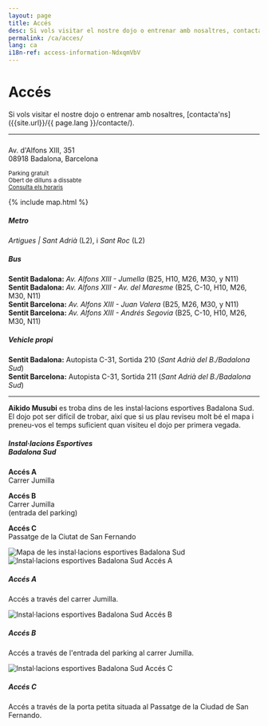 ```yaml
---
layout: page
title: Accés
desc: Si vols visitar el nostre dojo o entrenar amb nosaltres, contacta'ns.
permalink: /ca/acces/
lang: ca
i18n-ref: access-information-NdxqmVbV
---
```


# Accés

Si vols visitar el nostre dojo o entrenar amb nosaltres, [contacta'ns]({{site.url}}/{{ page.lang }}/contacte/).

<hr>

<div class="card mb-3">
  <div class="row no-gutters">
    <div class="col-lg-4">
      <div class="card-body">
        <h5 class="card-title" style="background-image: url('{{ site.url }}/images/logo-bg-white.png');"><!-- Aikido Musubi --></h5>
        <p class="card-text">
          Av. d'Alfons XIII, 351<br>
          08918 Badalona, Barcelona
        </p>
        <p class="card-text">
          <small class="text-muted">
            Parking gratuït<br>
            Obert de dilluns a dissabte<br>
            <a href="{{ site.url }}/{{ page.lang }}/horaris/">Consulta els horaris</a>
          </small>
        </p>
      </div>
    </div>
    <div class="col-lg-8">
      <div class="map">
        {% include map.html %}
      </div>
    </div>
  </div>
</div>

<div class="media">
  <i class="fas fa-subway"></i>
  <div class="media-body">
    <h5 class="mt-0">Metro</h5>
    <p><i>Artigues | Sant Adrià</i> (L2), i <i>Sant Roc</i> (L2)</p>
  </div>
</div>

<div class="media">
  <i class="fas fa-bus"></i>
  <div class="media-body">
    <h5 class="mt-0">Bus</h5>
    <p>
      <b>Sentit Badalona:</b> <i>Av. Alfons XIII - Jumella</i> (B25, H10, M26, M30, y N11)<br>
      <b>Sentit Badalona:</b> <i>Av. Alfons XIII - Av. del Maresme</i> (B25, C-10, H10, M26, M30, N11)<br>
      <b>Sentit Barcelona:</b> <i>Av. Alfons XIII - Juan Valera</i> (B25, M26, M30, y N11)<br>
      <b>Sentit Barcelona:</b> <i>Av. Alfons XIII - Andrés Segovia</i> (B25, C-10, H10, M26, M30, N11)
    </p>
  </div>
</div>

<div class="media">
  <i class="fas fa-car"></i>
  <div class="media-body">
    <h5 class="mt-0">Vehicle propi</h5>
    <p>
      <b>Sentit Badalona:</b> Autopista C-31, Sortida 210 (<i>Sant Adrià del B./Badalona Sud</i>)<br>
      <b>Sentit Barcelona:</b> Autopista C-31, Sortida 211 (<i>Sant Adrià del B./Badalona Sud</i>)
    </p>
  </div>
</div>

<hr>

__Aikido Musubi__ es troba dins de les instal·lacions esportives Badalona Sud. El dojo pot ser difícil de trobar, així que si us plau reviseu molt bé el mapa i preneu-vos el temps suficient quan visiteu el dojo per primera vegada.

<div class="card mb-3">
  <div class="row no-gutters">
    <div class="col-lg-4">
      <div class="card-body">
        <h5 class="card-title">Instal·lacions Esportives<br>Badalona Sud</h5>
        <p class="card-text">
          <b>Accés <span>A</span></b><br>
          Carrer Jumilla
        </p>
        <p class="card-text">
          <b>Accés <span>B</span></b><br>
          Carrer Jumilla<br>(entrada del parking)
        </p>
        <p class="card-text">
          <b>Accés <span>C</span></b><br>
          Passatge de la Ciutat de San Fernando
        </p>
      </div>
    </div>
    <div class="col-lg-8">
      <img src="{{ site.url }}/images/access-information-NdxqmVbV-{{ page.lang }}.jpg" alt="Mapa de les instal·lacions esportives Badalona Sud">
    </div>
  </div>
</div>

<div class="card-group">
  <div class="card">
    <img src="{{ site.url }}/images/access-information-NdxqmVbV-a.jpg" class="card-img-top" alt="Instal·lacions esportives Badalona Sud Accés A">
    <div class="card-body">
      <h5 class="card-title">Accés <span>A</span></h5>
      <p class="card-text">Accés a través del carrer Jumilla.</p>
    </div>
  </div>
  <div class="card">
    <img src="{{ site.url }}/images/access-information-NdxqmVbV-b.jpg" class="card-img-top" alt="Instal·lacions esportives Badalona Sud Accés B">
    <div class="card-body">
      <h5 class="card-title">Accés <span>B</span></h5>
      <p class="card-text">Accés a través de l'entrada del parking al carrer Jumilla.</p>
    </div>
  </div>
  <div class="card">
    <img src="{{ site.url }}/images/access-information-NdxqmVbV-c.jpg" class="card-img-top" alt="Instal·lacions esportives Badalona Sud Accés C">
    <div class="card-body">
      <h5 class="card-title">Accés <span>C</span></h5>
      <p class="card-text">Accés a través de la porta petita situada al Passatge de la Ciudad de San Fernando.</p>
    </div>
  </div>
</div>
